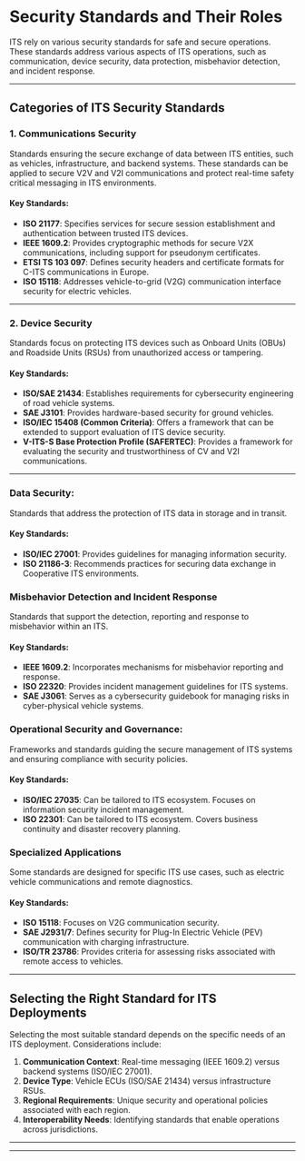 # Security Standards and Their Roles

ITS rely on various security standards for safe and secure operations. These standards address various aspects of ITS operations, such as communication, device security, data protection, misbehavior detection, and incident response. 

---

## Categories of ITS Security Standards

### 1. Communications Security 

Standards ensuring the secure exchange of data between ITS entities, such as vehicles, infrastructure, and backend systems. These standards can be applied to secure V2V and V2I communications and protect real-time safety critical messaging in ITS environments. 

#### Key Standards: 
- **ISO 21177**: Specifies services for secure session establishment and authentication between trusted ITS devices. 
- **IEEE 1609.2**: Provides cryptographic methods for secure V2X communications, including support for pseudonym certificates. 
- **ETSI TS 103 097**: Defines security headers and certificate formats for C-ITS communications in Europe. 
- **ISO 15118**: Addresses vehicle-to-grid (V2G) communication interface security for electric vehicles. 

--- 

### 2. Device Security
Standards focus on protecting ITS devices such as Onboard Units (OBUs) and Roadside Units (RSUs) from unauthorized access or tampering. 

#### Key Standards: 

- **ISO/SAE 21434**: Establishes requirements for cybersecurity engineering of road vehicle systems. 
- **SAE J3101**: Provides hardware-based security for ground vehicles. 
- **ISO/IEC 15408 (Common Criteria)**: Offers a framework that can be extended to support evaluation of ITS device security. 
- **V-ITS-S Base Protection Profile (SAFERTEC)**: Provides a framework for evaluating the security and trustworthiness of CV and V2I communications. 

---
### Data Security: 
Standards that address the protection of ITS data in storage and in transit. 

#### Key Standards: 

- **ISO/IEC 27001**: Provides guidelines for managing information security.
- **ISO 21186-3**: Recommends practices for securing data exchange in Cooperative ITS environments.

### Misbehavior Detection and Incident Response
Standards that support the detection, reporting and response to misbehavior within an ITS. 

#### Key Standards:
- **IEEE 1609.2**: Incorporates mechanisms for misbehavior reporting and response.
- **ISO 22320**: Provides incident management guidelines for ITS systems.
- **SAE J3061**: Serves as a cybersecurity guidebook for managing risks in cyber-physical vehicle systems.

### Operational Security and Governance: 
Frameworks and standards guiding the secure management of ITS systems and ensuring compliance with security policies.

#### Key Standards:
- **ISO/IEC 27035**: Can be tailored to ITS ecosystem. Focuses on information security incident management.
- **ISO 22301**: Can be tailored to ITS ecosystem. Covers business continuity and disaster recovery planning.


### Specialized Applications
Some standards are designed for specific ITS use cases, such as electric vehicle communications and remote diagnostics.

#### Key Standards:
- **ISO 15118**: Focuses on V2G communication security.
- **SAE J2931/7**: Defines security for Plug-In Electric Vehicle (PEV) communication with charging infrastructure.
- **ISO/TR 23786**: Provides criteria for assessing risks associated with remote access to vehicles.

---
## Selecting the Right Standard for ITS Deployments

Selecting the most suitable standard depends on the specific needs of an ITS deployment. Considerations include:

1. **Communication Context**: Real-time messaging (IEEE 1609.2) versus backend systems (ISO/IEC 27001).
2. **Device Type**: Vehicle ECUs (ISO/SAE 21434) versus infrastructure RSUs. 
3. **Regional Requirements**: Unique security and operational policies associated with each region. 
4. **Interoperability Needs**: Identifying standards that enable operations across jurisdictions.

---




---